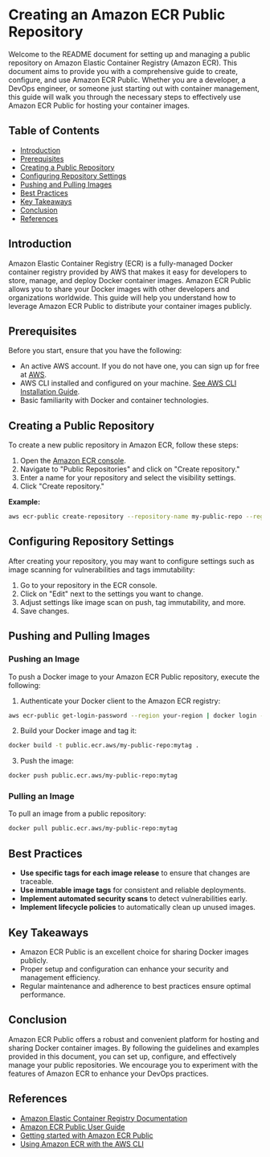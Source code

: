 # Creating an Amazon ECR Public Repository

Welcome to the README document for setting up and managing a public repository on Amazon Elastic Container Registry (Amazon ECR). This document aims to provide you with a comprehensive guide to create, configure, and use Amazon ECR Public. Whether you are a developer, a DevOps engineer, or someone just starting out with container management, this guide will walk you through the necessary steps to effectively use Amazon ECR Public for hosting your container images. 

## Table of Contents

- [Introduction](#introduction)
- [Prerequisites](#prerequisites)
- [Creating a Public Repository](#creating-a-public-repository)
- [Configuring Repository Settings](#configuring-repository-settings)
- [Pushing and Pulling Images](#pushing-and-pulling-images)
- [Best Practices](#best-practices)
- [Key Takeaways](#key-takeaways)
- [Conclusion](#conclusion)
- [References](#references)

## Introduction

Amazon Elastic Container Registry (ECR) is a fully-managed Docker container registry provided by AWS that makes it easy for developers to store, manage, and deploy Docker container images. Amazon ECR Public allows you to share your Docker images with other developers and organizations worldwide. This guide will help you understand how to leverage Amazon ECR Public to distribute your container images publicly.

## Prerequisites

Before you start, ensure that you have the following:
- An active AWS account. If you do not have one, you can sign up for free at [AWS](https://aws.amazon.com/).
- AWS CLI installed and configured on your machine. [See AWS CLI Installation Guide](https://aws.amazon.com/cli/).
- Basic familiarity with Docker and container technologies.

## Creating a Public Repository

To create a new public repository in Amazon ECR, follow these steps:

1. Open the [Amazon ECR console](https://console.aws.amazon.com/ecr/).
2. Navigate to "Public Repositories" and click on "Create repository."
3. Enter a name for your repository and select the visibility settings.
4. Click "Create repository."

**Example:**

```bash
aws ecr-public create-repository --repository-name my-public-repo --region your-region
```

## Configuring Repository Settings

After creating your repository, you may want to configure settings such as image scanning for vulnerabilities and tags immutability:

1. Go to your repository in the ECR console.
2. Click on "Edit" next to the settings you want to change.
3. Adjust settings like image scan on push, tag immutability, and more.
4. Save changes.

## Pushing and Pulling Images

### Pushing an Image

To push a Docker image to your Amazon ECR Public repository, execute the following:

1. Authenticate your Docker client to the Amazon ECR registry:

```bash
aws ecr-public get-login-password --region your-region | docker login --username AWS --password-stdin public.ecr.aws
```

2. Build your Docker image and tag it:

```bash
docker build -t public.ecr.aws/my-public-repo:mytag .
```

3. Push the image:

```bash
docker push public.ecr.aws/my-public-repo:mytag
```

### Pulling an Image

To pull an image from a public repository:

```bash
docker pull public.ecr.aws/my-public-repo:mytag
```

## Best Practices

- **Use specific tags for each image release** to ensure that changes are traceable.
- **Use immutable image tags** for consistent and reliable deployments.
- **Implement automated security scans** to detect vulnerabilities early.
- **Implement lifecycle policies** to automatically clean up unused images.

## Key Takeaways

- Amazon ECR Public is an excellent choice for sharing Docker images publicly.
- Proper setup and configuration can enhance your security and management efficiency.
- Regular maintenance and adherence to best practices ensure optimal performance.

## Conclusion

Amazon ECR Public offers a robust and convenient platform for hosting and sharing Docker container images. By following the guidelines and examples provided in this document, you can set up, configure, and effectively manage your public repositories. We encourage you to experiment with the features of Amazon ECR to enhance your DevOps practices.

## References

- [Amazon Elastic Container Registry Documentation](https://docs.aws.amazon.com/AmazonECR/latest/userguide/what-is-ecr.html)
- [Amazon ECR Public User Guide](https://docs.aws.amazon.com/AmazonECR/latest/public/public-getting-started.html)
- [Getting started with Amazon ECR Public](https://docs.aws.amazon.com/AmazonECR/latest/public/public-getting-started.html)
- [Using Amazon ECR with the AWS CLI](https://docs.aws.amazon.com/AmazonECR/latest/userguide/getting-started-cli.html)